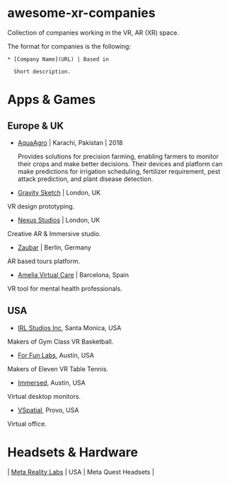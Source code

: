 # awesome-xr-companies
Collection of companies working in the VR, AR (XR) space.

The format for companies is the following:

```
* [Company Name](URL) | Based in 

  Short description.
```
# Apps & Games
## Europe & UK

- [AquaAgro](https://aquaagro.smartcube.pk/) | Karachi, Pakistan | 2018

  Provides solutions for precision farming, enabling farmers to monitor their crops and make better decisions. Their devices and platform can make predictions for irrigation scheduling, fertilizer requirement, pest attack prediction, and plant disease detection.


- [Gravity Sketch](https://www.gravitysketch.com/) | London, UK 

 VR design prototyping.

- [Nexus Studios](https://nexusstudios.com/immersive/) | London, UK 

Creative AR & Immersive studio.

- [Zaubar](https://zaubar.com/) | Berlin, Germany

AR based tours platform.

- [Amelia Virtual Care](https://ameliavirtualcare.com/) | Barcelona, Spain

VR tool for mental health professionals.

## USA
- [IRL Studios Inc](https://www.linkedin.com/company/irlstudios/), Santa Monica, USA 

 Makers of Gym Class VR Basketball.

- [For Fun Labs](https://www.linkedin.com/company/for-fun-labs/), Austin, USA 

Makers of Eleven VR Table Tennis. 

- [Immersed](https://www.linkedin.com/company/immersed/), Austin, USA 

Virtual desktop monitors.

- [VSpatial](https://www.vspatial.com/), Provo, USA 

Virtual office.


# Headsets & Hardware
| [Meta Reality Labs](https://about.meta.com/realitylabs/)		| USA | Meta Quest Headsets |
